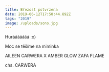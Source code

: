 ```yaml
---
title: Březost potvrzena
date: 2019-06-12T17:50:44.892Z
tags: "2019"
image: /uploads/sono.jpg
---
```

Hurááááááá :o)

Moc se těšíme na miminka

AILEEN CARWERA X AMBER GLOW ZAFA FLAME 

chs. CARWERA